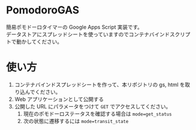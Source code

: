 # PomodoroGAS

簡易ポモドーロタイマーの Google Apps Script 実装です。  
データストアにスプレッドシートを使っていますのでコンテナバインドスクリプトで動かしてください。

# 使い方

1. コンテナバインドスプレッドシートを作って、本リポジトリの gs, html を取り込んでください。
1. Web アプリケーションとして公開する
1. 公開した URL にパラメータをつけて `GET` でアクセスしてください。
    1. 現在のポモドーロステータスを確認する場合は `mode=get_status`  
    1. 次の状態に遷移するには `mode=transit_state`  

